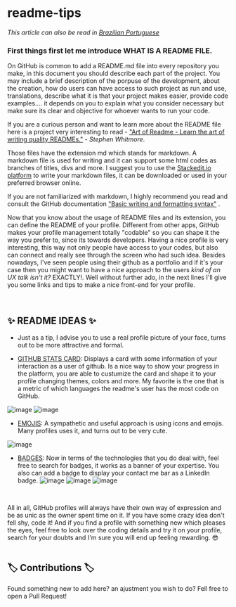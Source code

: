 # readme-tips
*This article can also be read in [Brazilian Portuguese](README-pt-BR.md)*

### First things first let me introduce WHAT IS A README FILE. 

On GitHub is common to add a README.md file into every repository you make, in this document you should describe each part of the project. You may include a brief description of the porpuse of the development, about the creation, how do users can have access to such project as run and use, translations, describe what it is that your project makes easier, provide code examples.... it depends on you to explain what you consider necessary but make sure its clear and objective for whoever wants to run your code.

If you are a curious person and want to learn more about the README file here is a project very interesting to read -   ["Art of Readme - Learn the art of writing quality READMEs."](https://github.com/noffle/art-of-readme#readme)  -  _Stephen Whitmore_. 

Those files have the extension md which stands for markdown. A markdown file is used for writing and it can support some html codes as branches of titles, divs and more. I suggest you to use the [Stackedit.io platform](https://stackedit.io/app#) to write your markdown files, it can be downloaded or used in your preferred browser online. 

If you are not familiarized with markdown, I highly recommend you read and consult the GitHub documentation  ["Basic writing and formatting syntax"](https://docs.github.com/en/github/writing-on-github/getting-started-with-writing-and-formatting-on-github/basic-writing-and-formatting-syntax) . 
<br>

Now that you know about the usage of README files and its extension, you can define the README of your profile. Different from other apps, GitHub makes your profile management totally "codable" so you can shape it the way you prefer to, since its towards developers. Having a nice profile is very interesting, this way not only people have access to your codes, but also can connect and really see through the screen who had such idea. Besides nowadays, I've seen people using their github as a portfolio and if it's your case then you might want to have a nice approach to the users _kind of an UX talk isn't it?_ EXACTLY!. Well without further ado, in the next lines I'll give you some links and tips to make a nice front-end for your profile. 

</br>

## :sparkles: README IDEAS :sparkles:

- Just as a tip, I advise you to use a real profile picture of your face, turns out to be more attractive and formal. 

- [GITHUB STATS CARD](https://github.com/anuraghazra/github-readme-stats): Displays a card with some information of your interaction as a user of github. Is a nice way to show your progress in the platform, you are able to custumize the card and shape it to your profile changing themes, colors and more. My favorite is the one that is a metric of which languages the readme's user has the most code on GitHub. 

 ![image](https://user-images.githubusercontent.com/86369677/142044557-a43880eb-305a-4f2f-a3df-68aee81d2e59.png) ![image](https://user-images.githubusercontent.com/86369677/142044598-387ace78-60c5-4df9-b4a6-2d85281853ea.png)
 
- [EMOJIS](https://github.com/ikatyang/emoji-cheat-sheet/blob/master/README.md#github-custom-emoji): A sympathetic and useful approach is using icons and emojis. Many profiles uses it, and turns out to be very cute. 

 ![image](https://user-images.githubusercontent.com/86369677/142045043-6441aba0-5636-4335-9a71-0d7c3cfae89b.png)
 
 - [BADGES](https://dev.to/envoy_/150-badges-for-github-pnk): Now in terms of the technologies that you do deal with, feel free to search for badges, it works as a banner of your expertise. You also can add a badge to display your contact me bar as a LinkedIn badge.
 ![image](https://user-images.githubusercontent.com/86369677/142047028-048593a0-7026-4a0c-a8cb-e4a2fccadff0.png)
 ![image](https://user-images.githubusercontent.com/86369677/142047228-dd62201f-9868-4de8-9bbb-8ce69ef788de.png)
 ![image](https://user-images.githubusercontent.com/86369677/142047474-5854d542-21a7-479f-a0e0-dd67897a5a12.png)
 
 <br>


All in all, GitHub profiles will always have their own way of expression and be as unic as the owner spent time on it. If you have some crazy idea don't fell shy, code it! And if you find a profile with something new which pleases the eyes, feel free to look over the coding details and try it on your profile, search for your doubts and I'm sure you will end up feeling rewarding. :sunglasses:  
</br>

## :label: Contributions :label:	

Found something new to add here? an ajustment you wish to do? Fell free to open a Pull Request! 
